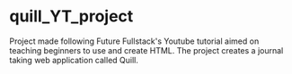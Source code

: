 # quill_YT_project

Project made following Future Fullstack's Youtube tutorial aimed on teaching beginners to use and create HTML.
The project creates a journal taking web application called Quill.
